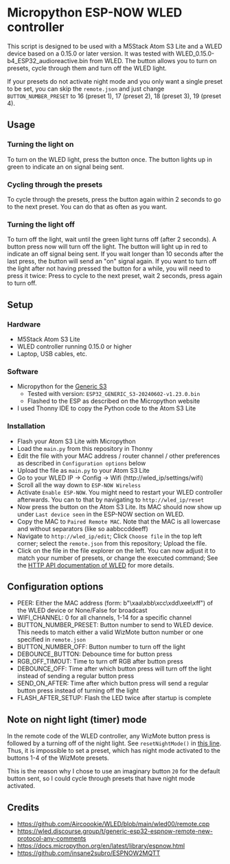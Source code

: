 # Micropython ESP-NOW WLED controller
This script is designed to be used with a M5Stack Atom S3 Lite and a WLED device based on a 0.15.0 or later version.
It was tested with WLED_0.15.0-b4_ESP32_audioreactive.bin from WLED.
The button allows you to turn on presets, cycle through them and turn off the WLED light.

If your presets do not activate night mode and you only want a single preset to be set, you can skip the `remote.json` and just change `BUTTON_NUMBER_PRESET` to 16 (preset 1), 17 (preset 2), 18 (preset 3), 19 (preset 4).

## Usage
### Turning the light on
To turn on the WLED light, press the button once. The button lights up in green to indicate an on signal being sent.

### Cycling through the presets
To cycle through the presets, press the button again within 2 seconds to go to the next preset. You can do that as often as you want.

### Turning the light off
To turn off the light, wait until the green light turns off (after 2 seconds). A button press now will turn off the light. The button will light up in red to indicate an off signal being sent.
If you wait longer than 10 seconds after the last press, the button will send an "on" signal again.
If you want to turn off the light after not having pressed the button for a while, you will need to press it twice: Press to cycle to the next preset, wait 2 seconds, press again to turn off.

## Setup
### Hardware
- M5Stack Atom S3 Lite
- WLED controller running 0.15.0 or higher
- Laptop, USB cables, etc.

### Software
- Micropython for the [Generic S3](https://micropython.org/download/ESP32_GENERIC_S3/)
  - Tested with version: `ESP32_GENERIC_S3-20240602-v1.23.0.bin`
  - Flashed to the ESP as described on the Micropython website
- I used Thonny IDE to copy the Python code to the Atom S3 Lite

### Installation
- Flash your Atom S3 Lite with Micropython
- Load the `main.py` from this repository in Thonny
- Edit the file with your MAC address / router channel / other preferences as described in `Configuration options` below
- Upload the file as `main.py` to your Atom S3 Lite
- Go to your WLED IP -> Config -> Wifi (http://wled_ip/settings/wifi)
- Scroll all the way down to `ESP-NOW Wireless`
- Activate `Enable ESP-NOW`. You might need to restart your WLED controller afterwards. You can to that by navigating to `http://wled_ip/reset`
- Now press the button on the Atom S3 Lite. Its MAC should now show up under `Last device seen` in the ESP-NOW section on WLED.
- Copy the MAC to `Paired Remote MAC`. Note that the MAC is all lowercase and without separators (like so aabbccddeeff)
- Navigate to `http://wled_ip/edit`; Click `Choose file` in the top left corner; select the `remote.json` from this repository; Upload the file.
- Click on the file in the file explorer on the left. You can now adjust it to match your number of presets, or change the executed command; See the [HTTP API documentation of WLED](https://kno.wled.ge/interfaces/http-api/) for more details.

## Configuration options
- PEER: Either the MAC address (form: b"\xaa\xbb\xcc\xdd\xee\xff") of the WLED device or None/False for broadcast
- WIFI_CHANNEL: 0 for all channels, 1-14 for a specific channel
- BUTTON_NUMBER_PRESET: Button number to send to WLED device. This needs to match either a valid WizMote button number or one specified in `remote.json`
- BUTTON_NUMBER_OFF: Button number to turn off the light
- DEBOUNCE_BUTTON: Debounce time for button press
- RGB_OFF_TIMOUT: Time to turn off RGB after button press
- DEBOUNCE_OFF: Time after which button press will turn off the light instead of sending a regular button press
- SEND_ON_AFTER: Time after which button press will send a regular button press instead of turning off the light
- FLASH_AFTER_SETUP: Flash the LED twice after startup is complete

## Note on night light (timer) mode
In the remote code of the WLED controller, any WizMote button press is followed by a turning off of the night light.
See `resetNightMode()` in [this line](https://github.com/Aircoookie/WLED/blob/3615ab535b3ebfb77a175a4cb2949d0a4a516143/wled00/remote.cpp#L157).
Thus, it is impossible to set a preset, which has night mode activated to the buttons 1-4 of the WizMote presets.

This is the reason why I chose to use an imaginary button `20` for the default button sent, so I could cycle through presets that have night mode activated.

## Credits
- https://github.com/Aircoookie/WLED/blob/main/wled00/remote.cpp
- https://wled.discourse.group/t/generic-esp32-espnow-remote-new-protocol-any-comments
- https://docs.micropython.org/en/latest/library/espnow.html
- https://github.com/insane2subro/ESPNOW2MQTT
